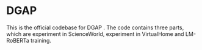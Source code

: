 # DGAP
This is the official codebase for DGAP . The code contains three parts, which are experiment in ScienceWorld, experiment in VirtualHome and LM-RoBERTa training. 
